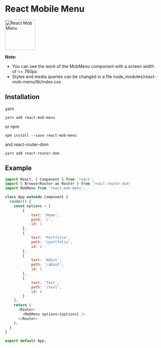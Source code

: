 # React Mobile Menu

<img src="http://positronbohemia.com/img/menu.svg" width="100" alt="React Mob Menu">

**Note:**
- You can see the work of the MobMenu component with a screen width of <= 760px.
- Styles and media queries can be changed in a file node_modules/react-mob-menu/lib/index.css

## Installation

yarn
```
yarn add react-mob-menu
```
or npm
```
npm install --save react-mob-menu
```
and react-router-dom
```
yarn add react-router-dom
```

## Example

```js
import React, { Component } from 'react';
import { BrowserRouter as Router } from 'react-router-dom'
import MobMenu from 'react-mob-menu';

class App extends Component {
  render() {
    const options = [
        {
            text: 'Home',
            path: '/',
            id: 1
        },
        {
            text: 'Portfolio',
            path: '/portfolio',
            id: 2
        },
        {
            text: 'About',
            path: '/about',
            id: 3
        },
        {
            text: 'Test',
            path: '/test',
            id: 4
        }
    ];
    return (
      <Router>
        <MobMenu options={options} />
      </Router>
    );
  }
}

export default App;

```
